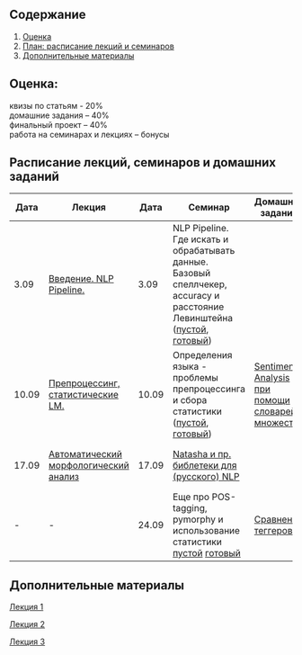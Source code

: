 ## Содержание
1. [Оценка](#score)
2. [План: расписание лекций и семинаров](#sched)
3. [Дополнительные материалы](#add)

## Оценка:<br><a name="score"/>
квизы по статьям - 20%<br>
домашние задания – 40% <br>
финальный проект – 40%<br>
работа на семинарах и лекциях – бонусы<br>

## Расписание лекций, семинаров и домашних заданий<a name="sched"/>
|Дата|Лекция|Дата|Семинар|Домашнее задание|Ридинг|Дедлайн|
|-|-|-|-|-|-|-|
|3.09|[Введение. NLP Pipeline.](Slides/1-intro.pdf)|3.09| NLP Pipeline. Где искать и обрабатывать данные. Базовый спеллчекер, accuracy и расстояние Левинштейна ([пустой](https://colab.research.google.com/drive/1w02iQpc18eQcToG1vKJoheVdblGBqFqk#scrollTo=_PF9wrJlermY), [готовый](https://colab.research.google.com/drive/1BqXRwoi_qJnmVYUgTsfa1SKHDat5xROk#scrollTo=Dh0CDmMmiScF))||||
|10.09|[Препроцессинг, статистические LM.](Slides/2-lm.pdf)|10.09|Определения языка - проблемы препроцессинга и сбора статистики ([пустой](https://colab.research.google.com/drive/1ZhgrUDmURteycdlJwGWxpg-qYfcQGZQy?usp=sharing), [готовый](https://colab.research.google.com/drive/1QvkS3ORCgihdJY_VIcZ7XAHFit4LfBaS?usp=sharing))|[Sentiment Analysis при помощи словарей и множеств](https://github.com/named-entity/hse-nlp/blob/master/3rd_year/Hometask_1.ipynb)|[Статистические модели](http://norvig.com/chomsky.html)| дз - 19 сентября, ридинг - к семинару|
|17.09|[Автоматический морфологический анализ](Slides/3-pos-tagging.pdf)|17.09|[Natasha и пр. библетеки для (русского) NLP](https://drive.google.com/file/d/1uviAj5vGi2JDMNMzxOM37_XTZN3VZSPo/view)||[Соревнование Dialogue для морфологических парсеров](http://www.dialog-21.ru/media/1674/49.pdf)|ридинг - к семинару; дз - 3.10|
|-|-|24.09|Еще про POS-tagging, pymorphy и использование статистики [пустой](https://colab.research.google.com/drive/1fv3mWDXW9pKVrT3q_MSzxQJf7w339IRP?usp=sharing) [готовый](https://colab.research.google.com/drive/1wMkEJTvXwrWQg9D6ekqV2iNWEQMD_EiH?usp=sharing)|[Сравнение теггеров](Hometask_2.md)|-|-|
## Дополнительные материалы<a name="add"/>
[Лекция 1](Notes/1-intro.md)

[Лекция 2](Notes/2-lm.md)

[Лекция 3](Notes/3-pos.md)
